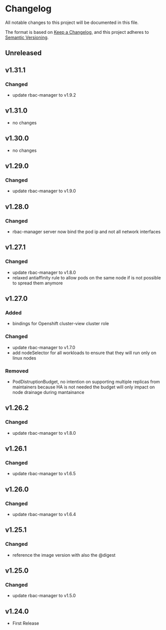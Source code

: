 # Changelog

All notable changes to this project will be documented in this file.

The format is based on [Keep a Changelog](https://keepachangelog.com/en/1.0.0/),
and this project adheres to [Semantic Versioning](https://semver.org/spec/v2.0.0.html).

## Unreleased

## v1.31.1

### Changed

- update rbac-manager to v1.9.2

## v1.31.0

- no changes

## v1.30.0

- no changes

## v1.29.0

### Changed

- update rbac-manager to v1.9.0

## v1.28.0

### Changed

- rbac-manager server now bind the pod ip and not all network interfaces

## v1.27.1

### Changed

- update rbac-manager to v1.8.0
- relaxed antiaffinity rule to allow pods on the same node if is not possible to spread them anymore

## v1.27.0

### Added

- bindings for Openshift cluster-view cluster role

### Changed

- update rbac-manager to v1.7.0
- add nodeSelector for all workloads to ensure that they will run only on linux nodes

### Removed

- PodDistruptionBudget, no intention on supporting multiple replicas from maintainers because HA is not needed
	the budget will only impact on node drainage during mantainance

## v1.26.2

### Changed

- update rbac-manager to v1.8.0

## v1.26.1

### Changed

- update rbac-manager to v1.6.5

## v1.26.0

### Changed

- update rbac-manager to v1.6.4

## v1.25.1

### Changed

- reference the image version with also the @digest

## v1.25.0

### Changed

- update rbac-manager to v1.5.0

## v1.24.0

- First Release
